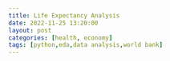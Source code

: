 ```yaml
---
title: Life Expectancy Analysis
date: 2022-11-25 13:20:00
layout: post
categories: [health, economy]
tags: [python,eda,data analysis,world bank]
---
```


<!-- # Life Expectanct at Birth
I used data from the World Bank on life expectancy along with other parameters (mortality, diseases, etc.) for every country every year from 2000 to 2015. This data is quite a mess. For example, the GDP column is measured in many different units, so it is completely unusable, or the column names are broken.

There are no analytical conclusions at the end, as all the findings are quite obvious. The sole goal of this project is to apply my knowledge in data cleaning and visualization, as well as try to write a good-looking and reader-friendly notebook.

## Data from the World Bank contains four variables
`- Country` <br>
 `- Year` – from 2000 to 2015 <br>
 `- Status` – developed / developing <br>
 `- Life Expectancy at Birth` – abbreviated as LEB for convenience <br>
 `- Adult Mortality, 'Infant deaths', 'Under Five Deaths' `(all per 1000 people)`, 'Alcohol', 'Hepatitis B', 'Measles', 'BMI', 'Polio', 'Diphtheria', 'HIV/AIDS'` – medical statistics for each country each year<br>
 `- Population, GDP`* – could be useful, but not for the scope of this project. <br>
 `- Income composition of resources` – how effeicient the resources are used (supposed to have the highest positive correlation with the LED variable) <br>
 `- Schooling` - years of schooling <br>
 
`*` If we take a look at the GDP column we'll find that the values are messed up. Some of them (regardless of the Year variable) has a unit of billion, others are in ten billion, a hundred million, etc.

## Steps of the project

- Clean up the dataset.

- Analyze changes in LEB for 15 years.

    - LEB changes for 15 years in developing and developed nations
    - Show correlation table and scatter plots with the LEB variable.
    
- Report what was done throughout the project

``` python
import numpy as np
import pandas as pd
import matplotlib.pyplot as plt
import seaborn as sns
import scipy.stats as stats
```
``` python
df = pd.read_csv('Life Expectancy Data.csv')
```
## Processing
### Take a look at the columns
```python
# Display all the columns
pd.set_option('display.max_columns', len(df.columns))
```
```python
df.columns
```
```markdown
Index(['Country', 'Year', 'Status', 'Life expectancy ', 'Adult Mortality',
       'infant deaths', 'Alcohol', 'percentage expenditure', 'Hepatitis B',
       'Measles ', ' BMI ', 'under-five deaths ', 'Polio', 'Total expenditure',
       'Diphtheria ', ' HIV/AIDS', 'GDP', 'Population',
       ' thinness  1-19 years', ' thinness 5-9 years',
       'Income composition of resources', 'Schooling'],
      dtype='object')
```

```python
df.shape
```
```markdown
(2938, 22)
```

The column names need to be fixed as they have whitespaces at the string ends and different cases
### Fixing column names (using snake case)
```python
# Strip the whitespaces in the column names
df.columns = [x.strip() for x in df.columns]

# After getting rid of the NaN values, we can safely change the column names
df.columns = [x.lower() for x in df.columns]
df.columns = [x.replace(' ', '_').replace('-', '_').replace('/', '_') for x in df.columns]

# Displaying the column names once again
df.columns
```
```markdown
Index(['country', 'year', 'status', 'life_expectancy', 'adult_mortality',
       'infant_deaths', 'alcohol', 'percentage_expenditure', 'hepatitis_b',
       'measles', 'bmi', 'under_five_deaths', 'polio', 'total_expenditure',
       'diphtheria', 'hiv_aids', 'gdp', 'population', 'thinness__1_19_years',
       'thinness_5_9_years', 'income_composition_of_resources', 'schooling'],
      dtype='object')
```
### Drop unnecessary columns
```python
df = df.drop(columns=['percentage_expenditure', 'total_expenditure', 'thinness__1_19_years',
       'thinness_5_9_years', 'gdp', 'population'])
```
### Deal with missing values
```python
# Looking for NaN values
leb_nan = df['life_expectancy'].isna()
df.loc[leb_nan]
```

|      	|               country 	| year 	|     status 	| life_expectancy 	| adult_mortality 	| infant_deaths 	| alcohol 	| hepatitis_b 	| measles 	|  bmi 	| under_five_deaths 	| polio 	| diphtheria 	| hiv_aids 	| income_composition_of_resources 	| schooling 	|
|-----:	|----------------------:	|-----:	|-----------:	|----------------:	|----------------:	|--------------:	|--------:	|------------:	|--------:	|-----:	|------------------:	|------:	|-----------:	|---------:	|--------------------------------:	|----------:	|
|  624 	|          Cook Islands 	| 2013 	| Developing 	|             NaN 	|             NaN 	|             0 	|    0.01 	|        98.0 	|       0 	| 82.8 	|                 0 	|  98.0 	|       98.0 	|      0.1 	|                             NaN 	|       NaN 	|
|  769 	|              Dominica 	| 2013 	| Developing 	|             NaN 	|             NaN 	|             0 	|    0.01 	|        96.0 	|       0 	| 58.4 	|                 0 	|  96.0 	|       96.0 	|      0.1 	|                           0.721 	|      12.7 	|
| 1650 	|      Marshall Islands 	| 2013 	| Developing 	|             NaN 	|             NaN 	|             0 	|    0.01 	|         8.0 	|       0 	| 81.6 	|                 0 	|  79.0 	|       79.0 	|      0.1 	|                             NaN 	|       0.0 	|
| 1715 	|                Monaco 	| 2013 	| Developing 	|             NaN 	|             NaN 	|             0 	|    0.01 	|        99.0 	|       0 	|  NaN 	|                 0 	|  99.0 	|       99.0 	|      0.1 	|                             NaN 	|       NaN 	|
| 1812 	|                 Nauru 	| 2013 	| Developing 	|             NaN 	|             NaN 	|             0 	|    0.01 	|        87.0 	|       0 	| 87.3 	|                 0 	|  87.0 	|       87.0 	|      0.1 	|                             NaN 	|       9.6 	|
| 1909 	|                  Niue 	| 2013 	| Developing 	|             NaN 	|             NaN 	|             0 	|    0.01 	|        99.0 	|       0 	| 77.3 	|                 0 	|  99.0 	|       99.0 	|      0.1 	|                             NaN 	|       NaN 	|
| 1958 	|                 Palau 	| 2013 	| Developing 	|             NaN 	|             NaN 	|             0 	|     NaN 	|        99.0 	|       0 	| 83.3 	|                 0 	|  99.0 	|       99.0 	|      0.1 	|                           0.779 	|      14.2 	|
| 2167 	| Saint Kitts and Nevis 	| 2013 	| Developing 	|             NaN 	|             NaN 	|             0 	|    8.54 	|        97.0 	|       0 	|  5.2 	|                 0 	|  96.0 	|       96.0 	|      0.1 	|                           0.749 	|      13.4 	|
| 2216 	|            San Marino 	| 2013 	| Developing 	|             NaN 	|             NaN 	|             0 	|    0.01 	|        69.0 	|       0 	|  NaN 	|                 0 	|  69.0 	|       69.0 	|      0.1 	|                             NaN 	|      15.1 	|
| 2713 	|                Tuvalu 	| 2013 	| Developing 	|             NaN 	|             NaN 	|             0 	|    0.01 	|         9.0 	|       0 	| 79.3 	|                 0 	|   9.0 	|        9.0 	|      0.1 	|                             NaN 	|       0.0 	|

We'll delete all the rows with missing values in the Life Expectancy column, because this variable is crucial for the analysis.
```python
df = df.dropna(subset=['life_expectancy'])
```
For the rest of the columns we'll fill the NaN values with variable means depending on the Status parameter (whether a country is developed or developing according to the World Bank).
```python
df.isna().sum()
```
```markdown
country                              0
year                                 0
status                               0
life_expectancy                      0
adult_mortality                      0
infant_deaths                        0
alcohol                            193
hepatitis_b                        553
measles                              0
bmi                                 32
under_five_deaths                    0
polio                               19
diphtheria                          19
hiv_aids                             0
income_composition_of_resources    160
schooling                          160
dtype: int64
```
### Create two datesets for two types of nations (based on the Status column) to analyze them separetely (and to concatenate them later).
```python
developed = df.loc[df.status == 'Developed']
developing = df.loc[df.status == 'Developing']

# Split both dataset by those with and without missing values
developed_miss = developed.loc[:, developed.isnull().any()]
developing_miss = developing.loc[:, developing.isnull().any()]

# Drop the columns with missing values
developed = developed.drop(columns=developed_miss.columns)
developing = developing.drop(columns=developing_miss.columns)

# Fill in the missing values with multiple imputation
from sklearn.experimental import enable_iterative_imputer
from sklearn.impute import IterativeImputer
imp = IterativeImputer(max_iter=len(developed_miss), random_state=0)
imp.fit(developed_miss)
developed_miss_filled = pd.DataFrame(np.round(imp.transform(developed_miss),1), columns=developed_miss.columns)

imp = IterativeImputer(max_iter=len(developing_miss), random_state=0)
imp.fit(developing_miss)
developing_miss_filled = pd.DataFrame(np.round(imp.transform(developing_miss),1), columns=developing_miss.columns)

# Just make sure, the two yet-to-be-merged datasets have the same lenth
print(len(developed_miss_filled), len(developed))
print(len(developing_miss_filled), len(developing))
```
```markdown
512 512
2416 2416
```
### Concatenate/merge all four DataFrames
```python
# developed and developed_miss_filled
developed[developed_miss_filled.columns] = developed_miss_filled.values

# developing and developing_miss_filled
developing[developing_miss_filled.columns] = developing_miss_filled.values

# developed and developing
countries = pd.concat([developed, developing])
countries = countries.sort_values(by='country').reset_index(drop=True)

# Taking a look at the final dataset
countries.sample(10)
```

|      	|               country 	| year 	|     status 	| life_expectancy 	| adult_mortality 	| infant_deaths 	| alcohol 	| hepatitis_b 	| measles 	|  bmi 	| under_five_deaths 	| polio 	| diphtheria 	| hiv_aids 	| income_composition_of_resources 	| schooling 	|
|--------:	|--------------------------------------------------:	|-------:	|----------------:	|----------------:	|--------------:	|--------:	|-----:	|------------------:	|------:	|-----------:	|---------:	|--------:	|------------:	|--------------------------------:	|----------:	|-----:	|
|     846 	|                                 Equatorial Guinea 	|   2000 	|      Developing 	|            52.7 	|         336.0 	|       3 	|    0 	|              18.3 	|     4 	|       41.0 	|     34.0 	|     1.9 	|         4.5 	|                            37.5 	|       0.0 	|  0.0 	|
|    1776 	|                                           Myanmar 	|   2001 	|      Developing 	|            62.5 	|         239.0 	|      72 	| 2519 	|              14.1 	|    98 	|       77.0 	|     73.0 	|     0.4 	|         0.4 	|                            71.9 	|       0.4 	|  7.6 	|
|    1719 	|                                          Mongolia 	|   2009 	|      Developing 	|            66.9 	|         235.0 	|       1 	|    8 	|              45.9 	|     2 	|       96.0 	|     95.0 	|     0.1 	|         4.6 	|                            97.0 	|       0.7 	| 13.8 	|
|    2540 	|                              Syrian Arab Republic 	|   2002 	|      Developing 	|            72.8 	|         135.0 	|       9 	|  538 	|              45.3 	|    11 	|       86.0 	|     84.0 	|     0.1 	|         1.2 	|                             8.0 	|       0.6 	| 10.2 	|
|    2013 	|                                              Peru 	|   2012 	|      Developing 	|            74.9 	|         129.0 	|       9 	|    0 	|              53.6 	|    11 	|       94.0 	|     95.0 	|     0.1 	|         5.1 	|                            95.0 	|       0.7 	| 13.4 	|
|     714 	|             Democratic People's Republic of Korea 	|   2011 	|      Developing 	|            69.4 	|         153.0 	|       8 	|    0 	|               3.8 	|    10 	|       99.0 	|     94.0 	|     0.1 	|         3.4 	|                            94.0 	|       0.5 	|  9.9 	|
|     704 	|             Democratic People's Republic of Korea 	|   2001 	|      Developing 	|            66.6 	|         177.0 	|      16 	|    0 	|              25.7 	|    21 	|       98.0 	|     62.0 	|     0.1 	|         2.5 	|                            70.0 	|       0.5 	| 10.2 	|
|    2160 	|                                       Saint Lucia 	|   2000 	|      Developing 	|            71.6 	|         183.0 	|       0 	|    0 	|              36.8 	|     0 	|        7.0 	|      7.0 	|     0.4 	|        11.7 	|                            15.3 	|       0.0 	| 12.8 	|
|    2028 	|                                       Philippines 	|   2012 	|      Developing 	|            68.1 	|         217.0 	|      56 	| 1536 	|              23.7 	|    71 	|       88.0 	|     88.0 	|     0.1 	|         5.0 	|                            88.0 	|       0.7 	| 11.6 	|
|    2760 	| United Kingdom of Great Britain and Northern I... 	|   2006 	|       Developed 	|            79.3 	|          82.0 	|       4 	|  764 	|              61.3 	|     4 	|       92.0 	|     92.0 	|     0.1 	|        11.6 	|                            87.4 	|       0.8 	| 15.8 	|


```python
# Making sure there are no NaN values left
countries.isna().sum()
```
```markdown
country                            0
year                               0
status                             0
life_expectancy                    0
adult_mortality                    0
infant_deaths                      0
measles                            0
bmi                                0
under_five_deaths                  0
polio                              0
diphtheria                         0
hiv_aids                           0
alcohol                            0
hepatitis_b                        0
income_composition_of_resources    0
schooling                          0
dtype: int64
```
```python
# Looking at the data types
countries['status'] = pd.Categorical(countries['status'], list(countries['status'].unique()))
countries.dtypes
```
```markdown
country                              object
year                                  int64
status                             category
life_expectancy                     float64
adult_mortality                     float64
infant_deaths                         int64
measles                               int64
bmi                                 float64
under_five_deaths                     int64
polio                               float64
diphtheria                          float64
hiv_aids                            float64
alcohol                             float64
hepatitis_b                         float64
income_composition_of_resources     float64
schooling                           float64
dtype: object
```
## Analysis
### LEB changes for 15 years in the developing and developed nations.
```python
years = list(countries.year.unique())

leb_by_year_developed = developed.groupby(['year']).life_expectancy.mean()
leb_by_year_developing = developing.groupby(['year']).life_expectancy.mean()


plt.plot(leb_by_year_developed, label='Developed')
plt.plot(leb_by_year_developing, label='Developing')

plt.legend(loc=4)
plt.xticks(years, rotation=45)
plt.title('Life Expectancy for Developed and Developing Countries (2000-2015)', fontsize=14)
plt.ylabel('Life Expectancy at Birth')
plt.show()
```
![Life expenctancy for developed and developing countries](\assets\leb\leb1.png)

### Correlation of life expectancy with other variables.
```python
def led_stats_corr(i, y_col):
    plt.subplot(2, 2, i)
    ax = sns.scatterplot(data = countries, x = 'life_expectancy', y = y_col, hue = 'status', s = 20)
    y_string = y_col.replace('_', ' ').title()
    plt.title(f'Life Expectancy vs {y_string}', fontsize=14)
    return ax


plt.rcParams['figure.figsize'] = [11, 7]

# Scatterplot life_expectancy and bmi
led_stats_corr(1, 'bmi')

# Scatterplot life_expectancy and alcohol
led_stats_corr(2, 'alcohol')

# Scatterplot life_expectancy and income_composition_of_resources
led_stats_corr(3, 'income_composition_of_resources')

# Scatterplot life expectancy and schooling
led_stats_corr(4, 'schooling')

plt.subplots_adjust(wspace=0.25, hspace=0.25, top=1.3, bottom=0.2)
plt.show()
```
![Life expectancy vs other variables](\assets\leb\leb2.png)

Based on these graphs, we see a possitive correlation between life expectancy with Income Composition of Resources and Schooling. <br>
There is a slight possitive correlation with alcohol and, especially, BMI, but it doesn't mean that people who consume more alcohol or have higher BMI tend to live longer in general.
```python
# Calculating Pearson correlation for these variables

cols_for_corr = ['life_expectancy', 'bmi', 'alcohol', 'income_composition_of_resources', 'schooling']
countries[cols_for_corr].corr().iloc[0]
```
```markdown
life_expectancy                    1.000000
bmi                                0.576485
alcohol                            0.419462
income_composition_of_resources    0.722415
schooling                          0.754713
Name: life_expectancy, dtype: float64
```
### Distributution of other variables every year
Here, we'll build a function to display the distribution of data for a given period of time. <br> `Due to the huge difference in some statistic between developed and developing countries, log transformation can be applied, optionally.`
```python
def dist_by_year(year, col_list, log_needed):
    """
    year – plot data for a given year (int)
    col_list - list of columns to plot (list of strings)
    log_needed - list of Boolean values; every value's index corresponds to col_list index
    """
    this_year = countries[countries['year'] == year]
    subplot_num = len(col_list)
    
    for i in range(1, subplot_num+1):
        x_col_string = col_list[i-1].replace('_', ' ').title()
        
        if log_needed[i-1] == False:
            sns.displot(x=this_year[col_list[i-1]], hue=this_year['status'], kind="kde")
            plt.title(f"{x_col_string} Rate for Developing and Developed Countries in {year}")
            plt.xlabel(f"{x_col_string} Rate")
        else:
            sns.displot(x=np.log(this_year[col_list[i-1]]), hue=this_year.status, kind="kde")
            plt.title(f"{x_col_string} Rate for Developing and Developed Countries in {year} – log scaled")
            plt.xlabel(f"{x_col_string} Rate (log scaled)")
        
        plt.ylabel("")
        plt.show()
        plt.clf()
```
### Test the function
#### i. Adult mortality, infant and under five year old deaths `(log transform the last two)` for the years 2000 and 2015. 
```python
years = [2000, 2015]
for year in years:
    dist_by_year(year, ['adult_mortality', 'infant_deaths', 'under_five_deaths'], [False, True, True])
```
![Adult mortality rate in 2000](\assets\leb\leb3.png)

![Infant death rate in 2000, log](\assets\leb\leb4.png)

![Under five death rate in 2000, log](\assets\leb\leb5.png)

![Adult mortality rate in 2015](\assets\leb\leb6.png)

![Infant death rate in 2015, log](\assets\leb\leb7.png)

![Under five death rate in 2015, log](\assets\leb\leb8.png)

![Measles rate in 2015, log](\assets\leb\leb9.png)

![Polio rate in 2015, log](\assets\leb\leb10.png)

![Diphtheria rate in 2015](\assets\leb\leb11.png)

![Hepatitis B rate in 2015](\assets\leb\leb12.png)

## Conclusion
What was done throughout the process.
1. Fixed names of the columns.<br>
```python
df.columns = [x.strip() for x in df.columns]
df.columns = [x.lower() for x in df.columns]
df.columns = [x.replace(' ', '_') for x in df.columns]
```

2. I selected columns with missing values. <br>
```python
developed_miss = developed.loc[:, developed.isnull().any()]
```

3. First I diplayed the amount of missing values in every column<br>
```python
df.isna().sum()
```

4. Then I split the dataset by two in order to fill the NaN with the most appropriate values (because every medical parameter is drastically different.<br>
```python
developed = df.loc[df.status == 'Developed']
```

5. And then split each by two again to provide the IterativeImputer from the sklearn library only with the columns with missing values.<br>
```python
developed_miss = developed.loc[:, developed.isnull().any()]
```

6. 'Concatinated' two DataFrames with different columns and indices, but the same length by adding columns from one DF to another with a simple assigning. <br>
```python
developed[developed_miss_filled.columns] = developed_miss_filled.values
```
Then I concatinated the developed and developing DataFrames, and got the original table, but with appropriately filled missing values and without rows with NaN in the GDP and Life Expectancy columns (due to their importance for the following analysis).
```python
countries = pd.concat([developed, developing])
countries = countries.sort_values(by='country').reset_index(drop=True)
```
7. I made a few graphs on life expectancy growths in 2000 - 2015 and correlation between life expectancy with the alcohol consumption, BMI, schooling years, and income composition of resources. All these parameters have positive correlation with life expectancy, though it doesn't tell anything about causation.

8. Finally, I showed the distribution of other statisctics. First, I tested the function with the mortality variables (adults, infants, and under five year old children) for the first and the last years in the data set. In order to display the infants and children mortality on the graph, I applied logarithmic transormation. <br> Second, I tried out the function with the diseases which still affect children all over the world (measles, polio, diphtheria, hepatitis B).)

For the steps 7 and 8, I custom functions to visualize all the required data efficiently. <br> 
The first function takes in a counter for subplots and a column name to build a scatterplot. <br> 
The second function takes in a year, list of columns, and list of Boolean of the same lenth to tell whether a log transformation should be applied to the plot. -->